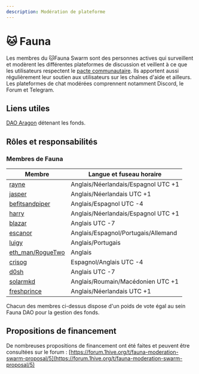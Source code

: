 ```yaml
---
description: Modération de plateforme
---
```


# 🐱 Fauna

Les membres du 🐱Fauna Swarm sont des personnes actives qui surveillent et modèrent les différentes plateformes de discussion et veillent à ce que les utilisateurs respectent le [pacte communautaire](https://wiki.1hive.org/v/francais/community-covenant). Ils apportent aussi régulièrement leur soutien aux utilisateurs sur les chaînes d'aide et ailleurs. Les plateformes de chat modérées comprennent notamment Discord, le Forum et Telegram.

## Liens utiles

&#x20;[DAO Aragon](https://aragon.1hive.org/#/fauna/) détenant les fonds.

## Rôles et responsabilités

### Membres de Fauna

| Membre                                                             | Langue et fuseau horaire             |
| ------------------------------------------------------------------ | ------------------------------------ |
| [rayne](https://forum.1hive.org/u/rayne/summary)                   | Anglais/Néerlandais/Espagnol UTC +1  |
| [jasper](https://forum.1hive.org/u/jasper/summary)                 | Anglais/Néerlandais UTC +1           |
| [befitsandpiper](https://forum.1hive.org/u/befitsandpiper/summary) | Anglais/Espagnol UTC -4              |
| [harry](https://forum.1hive.org/u/harry/summary)                   | Anglais/Néerlandais/Espagnol  UTC +1 |
| [blazar](https://forum.1hive.org/u/blazar/summary)                 | Anglais UTC -7                       |
| [escanor](https://forum.1hive.org/u/escanor/summary)               | Anglais/Espagnol/Portugais/Allemand  |
| [luigy](https://forum.1hive.org/u/luigy/summary)                   | Anglais/Portugais                    |
| [eth\_man/RogueTwo](https://forum.1hive.org/u/eth\_man/summary)    | Anglais                              |
| [crisog](https://forum.1hive.org/u/crisog/summary)                 | Espagnol/Anglais UTC -4              |
| [d0sh](https://forum.1hive.org/u/d0sh/summary)                     | Anglais UTC -7                       |
| [solarmkd](https://forum.1hive.org/u/solarmkd/summary)             | Anglais/Roumain/Macédonien UTC +1    |
| [freshprince](https://forum.1hive.org/u/freshprince/summary)       | Anglais/Néerlandais UTC +1           |

Chacun des membres ci-dessus dispose d'un poids de vote égal au sein Fauna DAO pour la gestion des fonds.

## Propositions de financement

De nombreuses propositions de financement ont été faites et peuvent être consultées sur le forum : [https://forum.1hive.org/t/fauna-moderation-swarm-proposal/5](https://forum.1hive.org/t/fauna-moderation-swarm-proposal/5)
